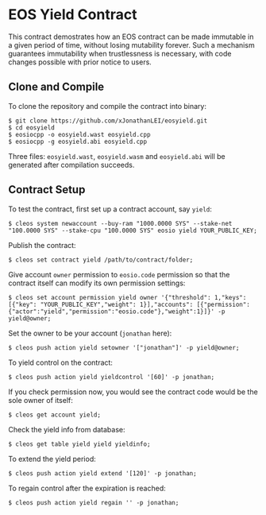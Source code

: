 # EOS Yield Contract

This contract demostrates how an EOS contract can be made immutable in a given period of time, without losing mutability forever. Such a mechanism guarantees immutability when trustlessness is necessary, with code changes possible with prior notice to users.

## Clone and Compile

To clone the repository and compile the contract into binary:

    $ git clone https://github.com/xJonathanLEI/eosyield.git
    $ cd eosyield
    $ eosiocpp -o eosyield.wast eosyield.cpp
    $ eosiocpp -g eosyield.abi eosyield.cpp

Three files: `eosyield.wast`, `eosyield.wasm` and `eosyield.abi` will be generated after compilation succeeds.

## Contract Setup

To test the contract, first set up a contract account, say `yield`:

    $ cleos system newaccount --buy-ram "1000.0000 SYS" --stake-net "100.0000 SYS" --stake-cpu "100.0000 SYS" eosio yield YOUR_PUBLIC_KEY;

Publish the contract:

    $ cleos set contract yield /path/to/contract/folder;

Give account `owner` permission to `eosio.code` permission so that the contract itself can modify its own permission settings:

    $ cleos set account permission yield owner '{"threshold": 1,"keys": [{"key": "YOUR_PUBLIC_KEY","weight": 1}],"accounts": [{"permission":{"actor":"yield","permission":"eosio.code"},"weight":1}]}' -p yield@owner;

Set the owner to be your account (`jonathan` here):

    $ cleos push action yield setowner '["jonathan"]' -p yield@owner;

To yield control on the contract:

    $ cleos push action yield yieldcontrol '[60]' -p jonathan;

If you check permission now, you would see the contract code would be the sole owner of itself:

    $ cleos get account yield;

Check the yield info from database:

    $ cleos get table yield yield yieldinfo;

To extend the yield period:

    $ cleos push action yield extend '[120]' -p jonathan;

To regain control after the expiration is reached:

    $ cleos push action yield regain '' -p jonathan;
